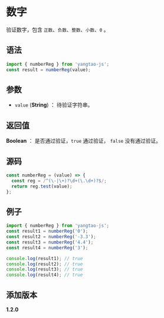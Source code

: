 # 数字

验证数字，包含 `正数`、`负数`、`整数`、`小数`、`0` 。

## 语法

```js
import { numberReg } from 'yangtao-js';
const result = numberReg(value);
```

## 参数

- `value` (**String**) ： 待验证字符串。

## 返回值

**Boolean** ： 是否通过验证，`true` 通过验证， `false` 没有通过验证。

## 源码

```js
const numberReg = (value) => {
  const reg = /^(\-|\+)?\d+(\.\d+)?$/;
  return reg.test(value);
};
```

## 例子

```js
import { numberReg } from 'yangtao-js';
const result1 = numberReg('0');
const result2 = numberReg('-3.3');
const result3 = numberReg('4.4');
const result4 = numberReg('3');

console.log(result1); // true
console.log(result2); // true
console.log(result3); // true
console.log(result4); // true
```

## 添加版本

**1.2.0**
